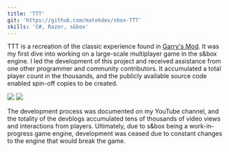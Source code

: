 ```yaml
---
title: 'TTT'
git: 'https://github.com/matekdev/sbox-TTT'
skills: 'C#, Razor, s&box'
---
```


TTT is a recreation of the classic experience found in [Garry's Mod](https://store.steampowered.com/app/4000/Garrys_Mod/). It was my first dive into working on a large-scale multiplayer game in the s&box engine. I led the development of this project and received assistance from one other programmer and community contributors. It accumulated a total player count in the thousands, and the publicly available source code enabled spin-off copies to be created.

<Img src="ex1.jpg" />

<Img src="ex2.jpg" />

The development process was documented on my YouTube channel, and the totality of the devblogs accumulated tens of thousands of video views and interactions from players. Ultimately, due to s&box being a work-in-progress game engine, development was ceased due to constant changes to the engine that would break the game.

<Youtube id="MJjhXwFmqfg" />
